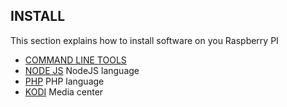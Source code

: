 
## INSTALL

This section explains how to install software on you Raspberry PI

- [COMMAND LINE TOOLS](./TOOLS/README.md)
- [NODE JS](./NODEJS/README.md)  NodeJS language
- [PHP](./PHP/README.md) PHP language
- [KODI](./KODI/README.md) Media center
